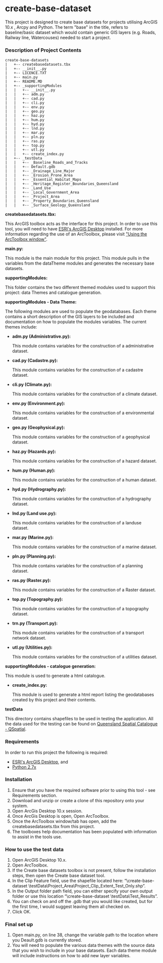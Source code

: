# create-base-dataset

This project is designed to create base datasets for projects utilising ArcGIS 10.x , Arcpy and Python. The term "base" in the title, refers to baseline/basic dataset which would contain generic GIS layers (e.g. Roads, Railway line, Watercouses) needed to start a project.

### Description of Project Contents


    create-base-datasets
    |   +-- createbasedatasets.tbx
    |   +-- __init__.py
    |   +-- LICENCE.TXT
    |   +-- main.py
    |   +-- README.MD
    |   +-- _supportingModules
    |   |   +-- __init__.py
    |   |   +-- adm.py
    |   |   +-- cad.py
    |   |   +-- cli.py
    |   |   +-- env.py
    |   |   +-- geo.py
    |   |   +-- haz.py
    |   |   +-- hum.py
    |   |   +-- hyd.py
    |   |   +-- lnd.py
    |   |   +-- mar.py
    |   |   +-- pln.py
    |   |   +-- ras.py
    |   |   +-- top.py
    |   |   +-- utl.py
    |   |   +-- create_index.py
    |   +-- _testData
    |   |   +-- _Baseline_Roads_and_Tracks
    |   |   +-- Default.gdb
    |   |   +-- _Drainage_Line_Major
    |   |   +-- _Erosion_Prone_Area
    |   |   +-- _Essential_Habitat_Maps
    |   |   +-- _Heritage_Register_Boundaries_Queensland
    |   |   +-- _Land_Use
    |   |   +-- _Local_Government_Area
    |   |   +-- _Project_Area
    |   |   +-- _Property_Boundaries_Queensland
    |   |   +-- _Surface_Geology_Queensland

**createbasedatasets.tbx:**

This ArcGIS toolbox acts as the interface for this project. In order to use this tool, you will need to have [ESRI's ArcGIS Desktop](http://www.esri.com/software/arcgis/arcgis-for-desktop) installed. For more information regarding the use of an ArcToolbox, please visit ["Using the ArcToolbox window"](http://resources.arcgis.com/EN/HELP/MAIN/10.2/index.html#//003q0000001m000000).

**main.py:**

This module is the main module for this project. This module pulls in the variables from the dataTheme modules and generates the necessary base datasets.

**supportingModules:**

This folder contains the two different themed modules used to support this project: data Themes and catalogue generation.

**supportingModules - Data Theme:**

The following modules are used to populate the geodatabases. Each theme contains a short description of the GIS layers to be included and documentation on how to populate the modules variables. The current themes include:

+ **adm.py (Administrative.py):**

    This module contains variables for the construction of a administrative dataset.

+ **cad.py (Cadastre.py):**

    This module contains variables for the construction of a cadastre dataset.

+ **cli.py (Climate.py):**

    This module contains variables for the construction of a climate dataset.

+ **env.py (Environment.py):**

    This module contains variables for the construction of a environmental dataset.

+ **geo.py (Geophysical.py):**

    This module contains variables for the construction of a geophysical dataset.

+ **haz.py (Hazards.py):**

    This module contains variables for the construction of a hazard dataset.

+ **hum.py (Human.py):**

    This module contains variables for the construction of a human dataset.

+ **hyd.py (Hydrography.py):**

    This module contains variables for the construction of a hydrography dataset.

+ **lnd.py (Land use.py):**

    This module contains variables for the construction of a landuse dataset.

+ **mar.py (Marine.py):**

    This module contains variables for the construction of a marine dataset.

+ **pln.py (Planning.py):**

    This module contains variables for the construction of a planning dataset.

+ **ras.py (Raster.py):**

    This module contains variables for the construction of a Raster dataset.

+ **top.py (Topography.py):**

    This module contains variables for the construction of a topography dataset.

+ **trn.py (Transport.py):**

    This module contains variables for the construction of a transport network dataset.

+ **utl.py (Utilities.py):**

    This module contains variables for the construction of a utilities dataset.

**supportingModules - catalogue generation:**

This module is used to generate a html catalogue.

+ **create_index.py:**

    This module is used to generate a html report listing the geodatabases created by this project and their contents.

**testData**

This directory contains shapefiles to be used in testing the application. All the data used for the testing can be found on
[Queensland Spatial Catalogue - QSpatial](http://qldspatial.information.qld.gov.au/catalogue/custom/index.page).

### Requirements

In order to run this project the following is required:

+ [ESRI's ArcGIS Desktop](http://www.esri.com/software/arcgis/arcgis-for-desktop), and
+ [Python 2.7x](https://www.python.org/download/releases/2.7/)


### Installation

1. Ensure that you have the required software prior to using this tool - see Requirements section.
2. Download and unzip or create a clone of this repository onto your system.
3. Open ArcGis Desktop 10.x session.
4. Once ArcGis Desktop is open, Open ArcToolbox.
5. Once the ArcToolbox window/tab has open, add the createbasedatasets.tbx from this project.
6. The toolboxes help documentation has been populated with information to assist in the tools use.

### How to use the test data

1. Open ArcGIS Desktop 10.x.
2. Open ArcToolbox.
3. If the Create base datasets toolbox is not present, follow the installation steps, then open the Create base dataset tool.
4. In the Clip Feature field, use the shapefile located here: “\create-base-dataset \testData\Project_Area\Project_Clip_Extent_Test_Only.shp”.
5. In the Output folder path field, you can either specify your own output folder or use this location “\create-base-dataset \testData\Test_Results”.
6. You can check on and off the .gdb that you would like created, but for the first time, I would suggest leaving them all checked on.
7. Click OK.

### Final set up

1. Open main.py, on line 38, change the variable path to the location where you Deault.gdb is currently stored.
2. You will need to populate the various data themes with the source data that you wish to include in your base datasets. Each data theme module will include instructions on how to add new layer variables.

